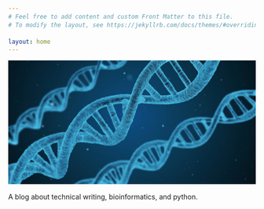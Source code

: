 ```yaml
---
# Feel free to add content and custom Front Matter to this file.
# To modify the layout, see https://jekyllrb.com/docs/themes/#overriding-theme-defaults

layout: home
---
```

![dna-1811955_1920.jpg](assets/dna-1811955_1920.jpg)

A blog about technical writing, bioinformatics, and python.
